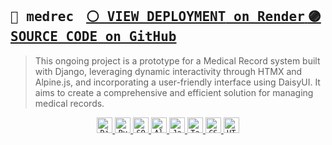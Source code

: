 <h2><samp>🔷 medrec</samp>&nbsp;&nbsp;&nbsp;
    <a href="https://medrec-demo.onrender.com/">
        <kbd><kbd>⚪ VIEW DEPLOYMENT</kbd> on Render</kbd>
    </a>
    <a href="https://github.com/seyLu/medrec">
        <kbd><kbd>🟣 SOURCE CODE</kbd> on GitHub</kbd>
    </a>
</h2>
<blockquote>This ongoing project is a prototype for a Medical Record system built with Django, leveraging dynamic interactivity through HTMX and Alpine.js, and incorporating a user-friendly interface using DaisyUI. It aims to create a comprehensive and efficient solution for managing medical records.</blockquote>

<p align="center">
    <a href="https://www.djangoproject.com/">
        <code><img height="25" src="https://skillicons.dev/icons?i=django&perline=1&theme=light" title="Django"></code>
    </a>
    <a href="https://www.python.org/">
        <code><img height="25" src="https://skillicons.dev/icons?i=py&perline=1&theme=light" title="Python"></code>
    </a>
    <a href="https://www.sqlite.org/">
        <code><img height="25" src="https://skillicons.dev/icons?i=sqlite&perline=1&theme=light" title="SQLite"></code>
    </a>
    <a href="https://alpinejs.dev/">
        <code><img height="25" src="https://skillicons.dev/icons?i=alpinejs&perline=1&theme=light" title="Alpine.js"></code>
    </a>
    <a href="https://www.javascript.com/">
        <code><img height="25" src="https://skillicons.dev/icons?i=js&perline=1&theme=light" title="JavaScript"></code>
    </a>
    <a href="https://tailwindcss.com/">
        <code><img height="25" src="https://skillicons.dev/icons?i=tailwind&perline=1&theme=light" title="TailwindCSS"></code>
    </a>
    <a href="https://www.w3.org/TR/CSS/">
        <code><img height="25" src="https://skillicons.dev/icons?i=css&perline=1&theme=light" title="CSS"></code>
    </a>
    <a href="https://html.spec.whatwg.org/multipage/">
        <code><img height="25" src="https://skillicons.dev/icons?i=html&perline=1&theme=light" title="HTML"></code>
    </a>
</p>

<br>
